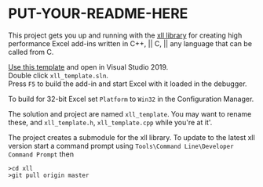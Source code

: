 # PUT-YOUR-README-HERE

This project gets you up and running with the [xll library](https://github.com/xlladdins/xll.git)
for creating high performance Excel add-ins written in C++, || C, || any language
that can be called from C.

[Use this template](https://github.com/xlladdins/xll_template/generate) and open in Visual Studio 2019.  
Double click `xll_template.sln`.   
Press `F5` to build the add-in and start Excel with it loaded in the debugger.  

To build for 32-bit Excel set `Platform` to `Win32` in the Configuration Manager.

The solution and project are named `xll_template`. You may want to rename these,
and `xll_template.h`, `xll_template.cpp` while you're at it'.

The project creates a submodule for the xll library. To update to the latest xll version 
start a command prompt using `Tools\Command Line\Developer Command Prompt` then  
```
>cd xll
>git pull origin master
```